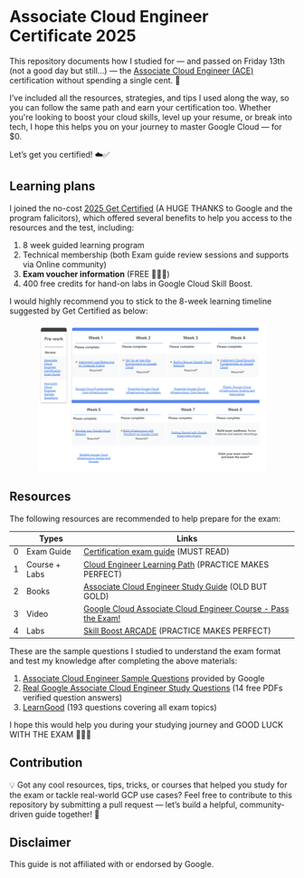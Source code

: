 # Associate Cloud Engineer Certificate 2025

This repository documents how I studied for — and passed on Friday 13th (not a good day but still...) — the [Associate Cloud Engineer (ACE)](https://cloud.google.com/learn/certification/cloud-engineer) certification without spending a single cent. 💸

I’ve included all the resources, strategies, and tips I used along the way, so you can follow the same path and earn your certification too. Whether you're looking to boost your cloud skills, level up your resume, or break into tech, I hope this helps you on your journey to master Google Cloud — for $0.

Let’s get you certified! ☁️✅

## Learning plans

I joined the no-cost [2025 Get Certified](https://cloud.google.com/innovators/getcertified?) (A HUGE THANKS to Google and the program falicitors), which offered several benefits to help you access to the resources and the test, including:
1. 8 week guided learning program
2. Technical membership (both Exam guide review sessions and supports via Online community)
3. **Exam voucher information** (FREE 💸💸💸)
4. 400 free credits for hand-on labs in Google Cloud Skill Boost.

I would highly recommend you to stick to the 8-week learning timeline suggested by Get Certified as below:

<p align="center">
  <img src="./imgs/plan.png" alt="Learning plan" width="600" style="max-width: 80%;">
</p>


## Resources
The following resources are recommended to help prepare for the exam:

||Types| Links| 
|-|-|-|
|0|Exam Guide| [Certification exam guide](https://services.google.com/fh/files/misc/associate_cloud_engineer_exam_guide_english.pdf) (MUST READ)|
|1|Course + Labs| [Cloud Engineer Learning Path](https://www.cloudskillsboost.google/paths/11) (PRACTICE MAKES PERFECT)|
|2|Books|[Associate Cloud Engineer Study Guide](http://repo.darmajaya.ac.id/4482/1/Official%20Google%20Cloud%20Certified%20Associate%20Cloud%20Engineer%20Study%20Guide%20%28%20PDFDrive%20%29.pdf) (OLD BUT GOLD) | 
|3|Video| [Google Cloud Associate Cloud Engineer Course - Pass the Exam!](https://www.youtube.com/watch?v=jpno8FSqpc8&t=69538s&ab_channel=freeCodeCamp.org) |
|4|Labs| [Skill Boost ARCADE](https://go.cloudskillsboost.google/arcade) (PRACTICE MAKES PERFECT) |

These are the sample questions I studied to understand the exam format and test my knowledge after completing the above materials:
1. [Associate Cloud Engineer Sample Questions](https://docs.google.com/forms/d/e/1FAIpQLSfexWKtXT2OSFJ-obA4iT3GmzgiOCGvjrT9OfxilWC1yPtmfQ/viewform) provided by Google
2. [Real Google Associate Cloud Engineer Study Questions](https://www.p2pexams.com/free/real-google-associate-cloud-engineer-study-questions-by-cleveland.pdf) (14 free PDFs verified question answers)
3. [LearnGood](https://www.learngood.com/#/course/Google%20Cloud%20Engineer) (193 questions covering all exam topics)

I hope this would help you during your studying journey and GOOD LUCK WITH THE EXAM 🚀🚀🚀

## Contribution
💡 Got any cool resources, tips, tricks, or courses that helped you study for the exam or tackle real-world GCP use cases?
Feel free to contribute to this repository by submitting a pull request — let’s build a helpful, community-driven guide together! 🚀

## Disclaimer
This guide is not affiliated with or endorsed by Google.